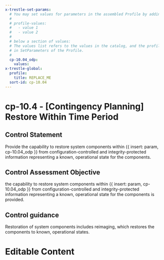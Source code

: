 ```yaml
---
x-trestle-set-params:
  # You may set values for parameters in the assembled Profile by adding
  #
  # profile-values:
  #   - value 1
  #   - value 2
  #
  # below a section of values:
  # The values list refers to the values in the catalog, and the profile-values represent values
  # in SetParameters of the Profile.
  #
  cp-10.04_odp:
    values:
x-trestle-global:
  profile:
    title: REPLACE_ME
  sort-id: cp-10.04
---
```


# cp-10.4 - \[Contingency Planning\] Restore Within Time Period

## Control Statement

Provide the capability to restore system components within {{ insert: param, cp-10.04_odp }} from configuration-controlled and integrity-protected information representing a known, operational state for the components.

## Control Assessment Objective

the capability to restore system components within {{ insert: param, cp-10.04_odp }} from configuration-controlled and integrity-protected information representing a known, operational state for the components is provided.

## Control guidance

Restoration of system components includes reimaging, which restores the components to known, operational states.

# Editable Content

<!-- Make additions and edits below -->
<!-- The above represents the contents of the control as received by the profile, prior to additions. -->
<!-- If the profile makes additions to the control, they will appear below. -->
<!-- The above markdown may not be edited but you may edit the content below, and/or introduce new additions to be made by the profile. -->
<!-- If there is a yaml header at the top, parameter values may be edited. Use --set-parameters to incorporate the changes during assembly. -->
<!-- The content here will then replace what is in the profile for this control, after running profile-assemble. -->
<!-- The current profile has no added parts for this control, but you may add new ones here. -->
<!-- Each addition must have a heading either of the form ## Control my_addition_name -->
<!-- or ## Part a. (where the a. refers to one of the control statement labels.) -->
<!-- "## Control" parts are new parts added after the statement part. -->
<!-- "## Part" parts are new parts added into the top-level statement part with that label. -->
<!-- Subparts may be added with nested hash levels of the form ### My Subpart Name -->
<!-- underneath the parent ## Control or ## Part being added -->
<!-- See https://ibm.github.io/compliance-trestle/tutorials/ssp_profile_catalog_authoring/ssp_profile_catalog_authoring for guidance. -->
